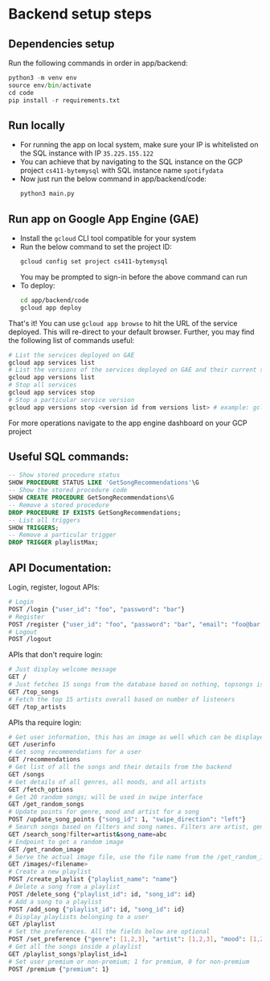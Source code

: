 # Backend setup steps

## Dependencies setup
Run the following commands in order in app/backend:
```python
python3 -m venv env
source env/bin/activate
cd code
pip install -r requirements.txt
```

## Run locally
- For running the app on local system, make sure your IP is whitelisted on the SQL instance with IP `35.225.155.122`
- You can achieve that by navigating to the SQL instance on the GCP project `cs411-bytemysql` with SQL instance name `spotifydata`
- Now just run the below command in app/backend/code:
  ```python
  python3 main.py
  ```

## Run app on Google App Engine (GAE)
- Install the `gcloud` CLI tool compatible for your system
- Run the below command to set the project ID:
  ```bash
  gcloud config set project cs411-bytemysql
  ```
  You may be prompted to sign-in before the above command can run
- To deploy:
  ```bash
  cd app/backend/code
  gcloud app deploy
  ```

That's it!
You can use `gcloud app browse` to hit the URL of the service deployed. This will re-direct to your default browser.
Further, you may find the following list of commands useful:
```bash
# List the services deployed on GAE
gcloud app services list
# List the versions of the services deployed on GAE and their current status
gcloud app versions list
# Stop all services
gcloud app services stop
# Stop a particular service version
gcloud app versions stop <version id from versions list> # example: gcloud app versions stop 20231127t033136
```
For more operations navigate to the app engine dashboard on your GCP project

## Useful SQL commands:

```sql
-- Show stored procedure status
SHOW PROCEDURE STATUS LIKE 'GetSongRecommendations'\G
-- Show the stored procedure code
SHOW CREATE PROCEDURE GetSongRecommendations\G
-- Remove a stored procedure
DROP PROCEDURE IF EXISTS GetSongRecommendations;
-- List all triggers
SHOW TRIGGERS;
-- Remove a particular trigger
DROP TRIGGER playlistMax;
```

## API Documentation:

Login, register, logout APIs:
```bash
# Login
POST /login {"user_id": "foo", "password": "bar"}
# Register
POST /register {"user_id": "foo", "password": "bar", "email": "foo@bar.com", "first_name": "foo", "last_name": "bar", "phone_number": "1234567890"}
# Logout
POST /logout
```

APIs that don't require login:
```bash
# Just display welcome message
GET /
# Just fetches 15 songs from the database based on nothing, topsongs is a misnomer
GET /top_songs
# Fetch the top 15 artists overall based on number of listeners
GET /top_artists
```

APIs tha require login:
```bash
# Get user information, this has an image as well which can be displayed on frontend
GET /userinfo
# Get song recommendations for a user
GET /recommendations
# Get list of all the songs and their details from the backend
GET /songs
# Get details of all genres, all moods, and all artists
GET /fetch_options
# Get 20 random songs; will be used in swipe interface
GET /get_random_songs
# Update points for genre, mood and artist for a song
POST /update_song_points {"song_id": 1, "swipe_direction": "left"}
# Search songs based on filters and song names. Filters are artist, genre, mood
GET /search_song?filter=artist&song_name=abc
# Endpoint to get a random image
GET /get_random_image
# Serve the actual image file, use the file name from the /get_random_image to get a image here
GET /images/<filename>
# Create a new playlist
POST /create_playlist {"playlist_name": "name"}
# Delete a song from a playlist
POST /delete_song {"playlist_id": id, "song_id": id}
# Add a song to a playlist
POST /add_song {"playlist_id": id, "song_id": id}
# Display playlists belonging to a user
GET /playlist
# Set the preferences. All the fields below are optional
POST /set_preference {"genre": [1,2,3], "artist": [1,2,3], "mood": [1,2,3]}
# Get all the songs inside a playlist
GET /playlist_songs?playlist_id=1
# Set user premium or non-premium; 1 for premium, 0 for non-premium
POST /premium {"premium": 1}
```
